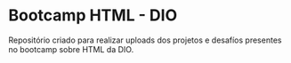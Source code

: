 # Bootcamp HTML - DIO

Repositório criado para realizar uploads dos projetos e desafíos presentes no bootcamp sobre HTML da DIO.

